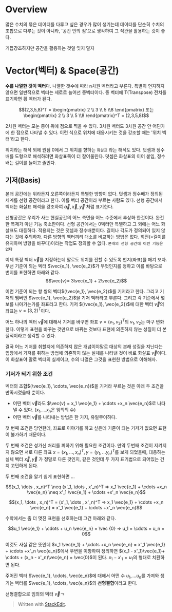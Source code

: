 # Overview

많은 수치의 묶은 데이터를 다루고 싶은 경우가 많이 생기는데 데이터를 단순히 수치의 조합으로 다루는 것이 아니라, '공간 안의 점'으로 생각하여 그 직관을 활용하는 것이 좋다. 

거듭강조하지만 공간을 활용하는 것일 잊지 말자

# Vector(벡터) & Space(공간)

**수를 나열한 것이 벡터**다. 나열한 갯수에 따라 n차원 벡터라고 부른다. 특별히 언지하지 않으면 일반적으로 벡터는 세로로 늘어선 종벡터이다.  종 벡터에 T(Transpose) 전치를 표기하면 횡 벡터가 된다. 

$$(2,3,5,8)^T = \begin{pmatrix} 2  \\ 3 \\ 5 \\8 \end{pmatrix} 또는 \begin{pmatrix} 2  \\ 3 \\ 5 \\8 \end{pmatrix}^T = (2,3,5,8)$$

2차원 벡터는 모눈 종이 위에 점으로 찍을 수 있다. 3차원 벡터도 3차원 공간 안 어딘가에 한 점으로 나타낼 수 있다. 이런 식으로 위치에 대응시키는 것을 강조할 때는 '위치 벡터'라고 한다. 

위치라는 해석 외에 원점 0에서 그 위치를 향하는 `화살표` 라는 해석도 있다. 덧셈과 정수배를 도형으로 해석하려면 화살표쪽이 더 잘어울린다. 덧셈은 화살표의 이어 붙임, 정수배는 길이를 늘이고 줄인다. 

## 기저(Basis)

본래 공간에는 위라든지 오른쪽이라든지 특별한 방향이 없다. 덧셈과 정수배가 정의된 세계를 선형 공간이라고 한다. 이를 벡터 공간이라 부르는 사람도 있다. 
선형 공간에서 벡터는 화살표 해석을 강조하여 $\vec{a}, \vec{x}, \vec{y}$ 처럼 표기한다. 

선형공간은 우리가 사는 현실공간의 어느 측면을 어느 수준에서 추상화 한것이다. 완전한 복제가 아닌 기능 축소판이다. 선형 공간에서는 0벡터만 특별하고 그 외에는 어느 화살표도 대등하다. 적용되는 것은 덧셈과 정수배뿐이다. 
길이나 각도가 정의되어 있지 않다는 것에 주의하자. 다른 방향의 벡터끼리 대소를 비교하는 방법은 없다. 회전(=길이를 유지하며 방향을 바꾸다)이라는 작업도 정의할 수 없다. `본래의 선형 공간에 이런 기능은 없다`

이제 특정 벡터 $\vec{v}$를 지정하는데 말로도 위치를 전할 수 있도록 번지(좌표)를 매겨 보자. 우선 기준이 되는 벡터 $\vec{e_1}, \vec{e_2}$가 무엇인지를 정하고 이를 바탕으로 번지를 표한하면 아래와 같다.
$$\vec{v}= 3\vec{e_1} + 2\vec{e_2}$$

이런 기준이 되는 항 쌍의 벡터$(\vec{e_1}, \vec{e_2})$를 기저라고 한다.  그리고 기저의 멤버인 $\vec{e_1}, \vec{e_2}$을 기저 벡터라고 부른다. 
그리고 각 기준에서 몇 보를 나아가는가를 좌표라고 한다. 기저 $(\vec{e_1}, \vec{e_2})$에 대한 벡터 $\vec{v}$의 좌표는 $v = (3, 2)^T$이다. 

어느 하나의 벡터 $\vec{v}$에 대해서 기저를 바꾸면 좌표 $v = (v_1, v_2)^T$의 $v_1, v_2$는 마구 변화한다. 이렇게 표현을 바꾸는 것만으로 바뀌는 것보다 표현에 의존하지 않는 성질이 더 본질적이라고 생각할 수 있다. 

결국 어느 기저를 취할지에 의존하지 않은 개념이야말로 대상의 본래 성질을 지닌다는 입장에서 기저를 취하는 방법에 의존하지 않는 실체를 나타낸 것이 바로 화살표 $\vec{v}$이다. 이 화살표야 말로 벡터의 실제이고, 수의 나열은 그것을 표현한 방법으로 이해해자. 

### 기저가 되기 위한 조건

벡터의 조합$(\vec{e_1}, \cdots, \vec{e_n})$을 기저라 부르는 것은 아래 두 조건을 만족시켰을때 뿐이다. 

* 어떤 벡터 $\vec{v}$라도 $\vec{v} = x_1 \vec{e_1} + \cdots +x_n \vec{e_n}$로 나타낼 수 있다. ($x_1, \dots x_n$은 임의의 수)
* 어떤 벡터 $\vec{v}$를 나타내는 방법은 한 가지, 유일무이하다.

첫 번째 조건은 당연한데, 좌표로 이야기를 하고 싶은데 기준이 되는 기저가 없으면 표현이 불가하기 때문이다. 

두 번째 조건은 성가신 처리를 피하기 위해 필요한 조건이다. 만약 두번째 조건이 지켜지지 않으면 서로 다른 좌표 $x= (x_1, \dots , x_n)^T, y = (y_1, \dots y_n)^T$를 보게 되었을때, 대응하는 실체 벡터 $\vec{x}, \vec{y}$ 가 정말로 다른 것인지, 같은 것인데 두 가지 표기법으로 되어있는 건지 고민하게 된다. 

두 번째 조건을 알기 쉽게 표현하면 ... 

$$(x_1, \dots , x_n)^T \neq (x'_1, \dots , x'_n)^T => x_1 \vec{e_1} + \cdots 
+x_n \vec{e_n} \neq x'_1 \vec{e_1} + \cdots +x'_n \vec{e_n}$$ 

$$(x_1, \dots , x_n)^T  = (x'_1, \dots , x'_n)^T => x_1 \vec{e_1} + \cdots 
+x_n \vec{e_n} = x'_1 \vec{e_1} + \cdots +x'_n \vec{e_n}$$ 

수학에서는 좀 더 멋진 표현을 선호하는데 그건 아래와 같다. 

$$u_1 \vec{e_1} + \cdots + u_n \vec{e_n} = \vec {0} => u_1 = \cdots = u_n = 0$$ 

이것도 사실 같은 뜻인데 $x_1 \vec{e_1} + \cdots 
+x_n \vec{e_n} = x'_1 \vec{e_1} + \cdots +x'_n \vec{e_n}$에서 우변을 이항하여 정리하면 $(x_1 - x'_1)\vec{e_1}+ \cdots + (x_n - x'_n)\vec{e_n} = \vec{0}$이 된다. $x_1 - x'_1 =u_1$의 형태로 치환하면 된다. 

주어진 벡터 $\vec{e_1}, \cdots, \vec{e_n}$에 대해서 어떤 수 $u_1, \dots u_n$를 가져와 생기는 벡터를 $\vec{e_1}, \cdots, \vec{e_n}$의 **선형결합**이라고 한다. 

선형결합으로 임의의 벡터 $\vec{v}$ㄱ












> Written with [StackEdit](https://stackedit.io/).
<!--stackedit_data:
eyJoaXN0b3J5IjpbMjE1Mjk0MDQ1LDE5ODEyMzk3MTUsLTE2Nj
QzNDUwMTcsLTQ3NDU2NzYwMiwxOTYxMjE2NDU1LC0xODE4NDg4
MDc4LDExMjM3MDMzMSwxNTM2MzI2Mjc2LC0xMzA2MDgyMjgyLD
UwODU5NDUzMSwtMzE1OTEzNTQ3XX0=
-->